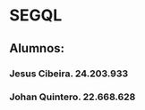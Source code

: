 # SEGQL


## Alumnos:                   
### Jesus Cibeira. 24.203.933  
### Johan Quintero. 22.668.628 
